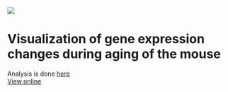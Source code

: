 ![](https://github.com/justgos/vis-age/workflows/tests/badge.svg)
# Visualization of gene expression changes during aging of the mouse
Analysis is done [here](https://github.com/justgos/indagatio-muris-senis)  
[View online](https://justgos.github.io/vis-age/index.html)  
